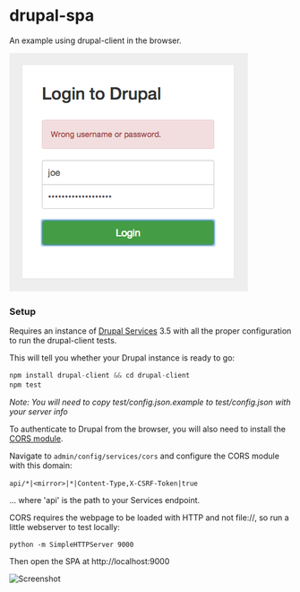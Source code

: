 drupal-spa
==========

An example using drupal-client in the browser.

![Screenshot](login_box.png)

### Setup ###

Requires an instance of [Drupal Services](https://www.drupal.org/project/services) 3.5 with all the proper configuration to run the drupal-client tests.

This will tell you whether your Drupal instance is ready to go:

```javascript
npm install drupal-client && cd drupal-client
npm test
```

*Note: You will need to copy test/config.json.example to test/config.json with your server info*

To authenticate to Drupal from the browser, you will also need to install the [CORS module](https://www.drupal.org/project/cors).

Navigate to `admin/config/services/cors` and configure the CORS module with this domain:

`api/*|<mirror>|*|Content-Type,X-CSRF-Token|true`

... where 'api' is the path to your Services endpoint.

CORS requires the webpage to be loaded with HTTP and not file://, so run a little webserver to test locally:

```
python -m SimpleHTTPServer 9000
```

Then open the SPA at http://localhost:9000

![Screenshot](loged_in.png)
